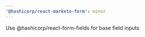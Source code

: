 ```yaml
---
'@hashicorp/react-marketo-form': minor
---
```


Use @hashicorp/react-form-fields for base field inputs
